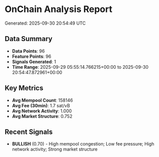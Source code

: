 # OnChain Analysis Report
Generated: 2025-09-30 20:54:49 UTC

## Data Summary
- **Data Points**: 96
- **Feature Points**: 96
- **Signals Generated**: 1
- **Time Range**: 2025-09-29 05:55:14.766215+00:00 to 2025-09-30 20:54:47.872961+00:00

## Key Metrics
- **Avg Mempool Count**: 158146
- **Avg Fee (30min)**: 1.7 sat/vB
- **Avg Network Activity**: 1.000
- **Avg Market Structure**: 0.752

## Recent Signals
- **BULLISH** (0.70) - High mempool congestion; Low fee pressure; High network activity; Strong market structure
